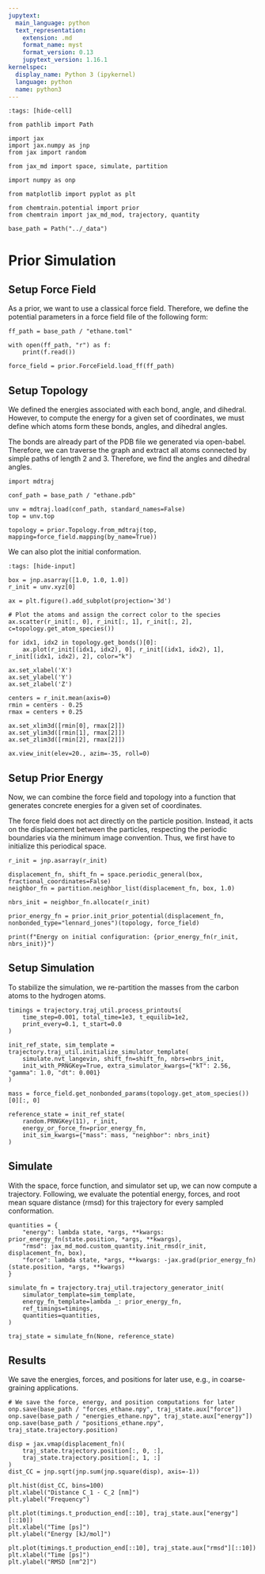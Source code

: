 ```yaml
---
jupytext:
  main_language: python
  text_representation:
    extension: .md
    format_name: myst
    format_version: 0.13
    jupytext_version: 1.16.1
kernelspec:
  display_name: Python 3 (ipykernel)
  language: python
  name: python3
---
```


```{code-cell}
:tags: [hide-cell]

from pathlib import Path

import jax
import jax.numpy as jnp
from jax import random

from jax_md import space, simulate, partition

import numpy as onp

from matplotlib import pyplot as plt

from chemtrain.potential import prior
from chemtrain import jax_md_mod, trajectory, quantity

base_path = Path("../_data")
```

# Prior Simulation

## Setup Force Field

As a prior, we want to use a classical force field.
Therefore, we define the potential parameters in a force field file of the following form:

```{code-cell}
ff_path = base_path / "ethane.toml"

with open(ff_path, "r") as f:
    print(f.read())
    
force_field = prior.ForceField.load_ff(ff_path)
```

## Setup Topology

We defined the energies associated with each bond, angle, and dihedral.
However, to compute the energy for a given set of coordinates, we must define
which atoms form these bonds, angles, and dihedral angles.

The bonds are already part of the PDB file we generated via open-babel.
Therefore, we can traverse the graph and extract all atoms
connected by simple paths of length 2 and 3.
Therefore, we find the angles and dihedral angles.

```{code-cell}
import mdtraj

conf_path = base_path / "ethane.pdb"

unv = mdtraj.load(conf_path, standard_names=False)
top = unv.top

topology = prior.Topology.from_mdtraj(top, mapping=force_field.mapping(by_name=True))
```

We can also plot the initial conformation. 

```{code-cell}
:tags: [hide-input]

box = jnp.asarray([1.0, 1.0, 1.0])
r_init = unv.xyz[0]

ax = plt.figure().add_subplot(projection='3d')

# Plot the atoms and assign the correct color to the species
ax.scatter(r_init[:, 0], r_init[:, 1], r_init[:, 2], c=topology.get_atom_species())

for idx1, idx2 in topology.get_bonds()[0]:
    ax.plot(r_init[(idx1, idx2), 0], r_init[(idx1, idx2), 1], r_init[(idx1, idx2), 2], color="k")

ax.set_xlabel('X')
ax.set_ylabel('Y')
ax.set_zlabel('Z')

centers = r_init.mean(axis=0)
rmin = centers - 0.25
rmax = centers + 0.25

ax.set_xlim3d([rmin[0], rmax[2]])
ax.set_ylim3d([rmin[1], rmax[2]])
ax.set_zlim3d([rmin[2], rmax[2]])

ax.view_init(elev=20., azim=-35, roll=0)
```

## Setup Prior Energy

Now, we can combine the force field and topology into a function that generates
concrete energies for a given set of coordinates.

The force field does not act directly on the particle position.
Instead, it acts on the displacement between the particles, respecting the
periodic boundaries via the minimum image convention.
Thus, we first have to initialize this periodical space.

```{code-cell}
r_init = jnp.asarray(r_init)

displacement_fn, shift_fn = space.periodic_general(box, fractional_coordinates=False)
neighbor_fn = partition.neighbor_list(displacement_fn, box, 1.0)

nbrs_init = neighbor_fn.allocate(r_init)

prior_energy_fn = prior.init_prior_potential(displacement_fn, nonbonded_type="lennard_jones")(topology, force_field)

print(f"Energy on initial configuration: {prior_energy_fn(r_init, nbrs_init)}")
```

## Setup Simulation

To stabilize the simulation, we re-partition the masses from the carbon atoms
to the hydrogen atoms.


```{code-cell}
timings = trajectory.traj_util.process_printouts(
    time_step=0.001, total_time=1e3, t_equilib=1e2,
    print_every=0.1, t_start=0.0
)

init_ref_state, sim_template = trajectory.traj_util.initialize_simulator_template(
    simulate.nvt_langevin, shift_fn=shift_fn, nbrs=nbrs_init,
    init_with_PRNGKey=True, extra_simulator_kwargs={"kT": 2.56, "gamma": 1.0, "dt": 0.001}
)

mass = force_field.get_nonbonded_params(topology.get_atom_species())[0][:, 0]

reference_state = init_ref_state(
    random.PRNGKey(11), r_init,
    energy_or_force_fn=prior_energy_fn,
    init_sim_kwargs={"mass": mass, "neighbor": nbrs_init}
)
```

## Simulate

With the space, force function, and simulator set up, we can now compute a trajectory.
Following, we evaluate the potential energy, forces, and root mean
square distance (rmsd) for this trajectory for every sampled conformation.

```{code-cell}
quantities = {
    "energy": lambda state, *args, **kwargs: prior_energy_fn(state.position, *args, **kwargs),
    "rmsd": jax_md_mod.custom_quantity.init_rmsd(r_init, displacement_fn, box),
    "force": lambda state, *args, **kwargs: -jax.grad(prior_energy_fn)(state.position, *args, **kwargs)
}

simulate_fn = trajectory.traj_util.trajectory_generator_init(
    simulator_template=sim_template,
    energy_fn_template=lambda _: prior_energy_fn,
    ref_timings=timings,
    quantities=quantities,
)

traj_state = simulate_fn(None, reference_state)
```

## Results

We save the energies, forces, and positions for later use, e.g., in coarse-graining applications.

```{code-cell}
# We save the force, energy, and position computations for later
onp.save(base_path / "forces_ethane.npy", traj_state.aux["force"])
onp.save(base_path / "energies_ethane.npy", traj_state.aux["energy"])
onp.save(base_path / "positions_ethane.npy", traj_state.trajectory.position)
```

```{code-cell}
disp = jax.vmap(displacement_fn)(
    traj_state.trajectory.position[:, 0, :],
    traj_state.trajectory.position[:, 1, :]
)
dist_CC = jnp.sqrt(jnp.sum(jnp.square(disp), axis=-1))

plt.hist(dist_CC, bins=100)
plt.xlabel("Distance C_1 - C_2 [nm]")
plt.ylabel("Frequency")
```

```{code-cell}
plt.plot(timings.t_production_end[::10], traj_state.aux["energy"][::10])
plt.xlabel("Time [ps]")
plt.ylabel("Energy [kJ/mol]")
```

```{code-cell}
plt.plot(timings.t_production_end[::10], traj_state.aux["rmsd"][::10])
plt.xlabel("Time [ps]")
plt.ylabel("RMSD [nm^2]")
```
